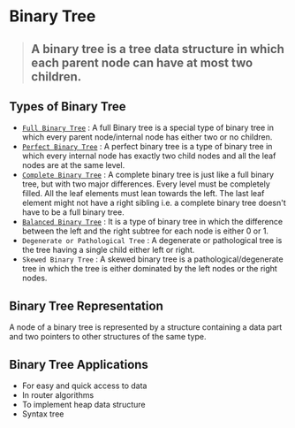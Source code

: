 # Binary Tree

> ## A binary tree is a tree data structure in which each parent node can have at most two children.

## Types of Binary Tree

- [`Full Binary Tree`](https://www.programiz.com/dsa/full-binary-tree) : A full Binary tree is a special type of binary tree in which every parent node/internal node has either two or no children.
- [`Perfect Binary Tree`](https://www.programiz.com/dsa/perfect-binary-tree) : A perfect binary tree is a type of binary tree in which every internal node has exactly two child nodes and all the leaf nodes are at the same level.
- [`Complete Binary Tree`](https://www.programiz.com/dsa/complete-binary-tree) : A complete binary tree is just like a full binary tree, but with two major differences. Every level must be completely filled. All the leaf elements must lean towards the left. The last leaf element might not have a right sibling i.e. a complete binary tree doesn't have to be a full binary tree.
- [`Balanced Binary Tree`](https://www.programiz.com/dsa/balanced-binary-tree) : It is a type of binary tree in which the difference between the left and the right subtree for each node is either 0 or 1.
- `Degenerate or Pathological Tree` : A degenerate or pathological tree is the tree having a single child either left or right.
- `Skewed Binary Tree` : A skewed binary tree is a pathological/degenerate tree in which the tree is either dominated by the left nodes or the right nodes.

## Binary Tree Representation

A node of a binary tree is represented by a structure containing a data part and two pointers to other structures of the same type.

## Binary Tree Applications

- For easy and quick access to data
- In router algorithms
- To implement heap data structure
- Syntax tree
